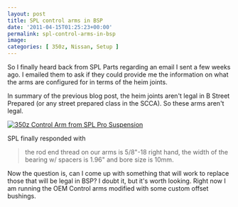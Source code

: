```yaml
---
layout: post
title: SPL control arms in BSP
date: '2011-04-15T01:25:23+00:00'
permalink: spl-control-arms-in-bsp
image:
categories: [ 350z, Nissan, Setup ]
---
```

So I finally heard back from SPL Parts regarding an email I sent a few weeks ago. I emailed them to ask if they could provide me the information on what the arms are configured for in terms of the heim joints.

In summary of the previous blog post, the heim joints aren't legal in B Street Prepared (or any street prepared class in the SCCA). So these arms aren't legal.

<a href="http://www.flickr.com/photos/17726343@N00/5513796701/"><img border="0" alt="350z Control Arm from SPL Pro Suspension" src="http://static.flickr.com/5293/5513796701_f2ee5a4d25.jpg" /></a>

SPL finally responded with
  <blockquote>   the rod end thread on our arms is 5/8"-18 right hand, the width of the bearing w/ spacers is 1.96" and bore size is 10mm.</blockquote>  
Now the question is, can I come up with something that will work to replace those that will be legal in BSP? I doubt it, but it's worth looking. Right now I am running the OEM Control arms modified with some custom offset bushings.

